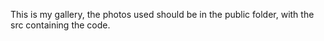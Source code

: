 This is my gallery, the photos used should be in the public folder, with the src containing the code. 
